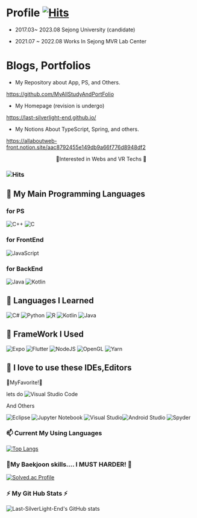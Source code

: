 
# Profile [![Hits](https://hits.seeyoufarm.com/api/count/incr/badge.svg?url=https%3A%2F%2Fgithub.com%2FLast-SilverLight-End&count_bg=%235DCDF8&title_bg=%23FA7A7A&icon=&icon_color=%23E7E7E7&title=visitor&edge_flat=false)](https://hits.seeyoufarm.com)

+ 2017.03~ 2023.08 Sejong University (candidate)

+ 2021.07 ~ 2022.08 Works In Sejong MVR Lab Center


# Blogs, Portfolios
<div align = left>

+ My Repository about App, PS, and Others.

https://github.com/MyAllStudyAndPortFolio

+ My Homepage (revision is undergo)
  
https://last-silverlight-end.github.io/
  
+ My Notions About TypeScript, Spring, and others.
  
https://allaboutweb-front.notion.site/aac8792455e149db9a66f776d8948df2

</div>

<div align=center>
  🌱Interested in Webs and VR Techs 🌱 

  </div>
  
### ![Hits](https://img.shields.io/github/followers/Last-SilverLight-End?label=Follow)

## 💬 My Main Programming Languages

### for PS
 <img alt="C++" src="https://img.shields.io/badge/c++-%2300599C.svg?style=flat-square&logo=c%2B%2B&logoColor=white"/> <img alt="C" src="https://img.shields.io/badge/c-%2300599C.svg?style=flat-square&logo=c&logoColor=white"/>
 
### for FrontEnd
 <img alt="JavaScript" src="https://img.shields.io/badge/javascript-%23323330.svg?style=flat-square&logo=javascript&logoColor=%23F7DF1E"/>

### for BackEnd
  ![Java](https://img.shields.io/badge/java-%23ED8B00.svg?style=for-the-badge&logo=java&logoColor=white)
  ![Kotlin](https://img.shields.io/badge/kotlin-%230095D5.svg?style=for-the-badge&logo=kotlin&logoColor=white)
  
## 💬 Languages I Learned

 <img alt="C#" src="https://img.shields.io/badge/c%23-%23239120.svg?style=flat-square&logo=c-sharp&logoColor=white"/> <img alt="Python" src="https://img.shields.io/badge/python-%2314354C.svg?style=flat-square&logo=python&logoColor=white"/> <img alt="R" src="https://img.shields.io/badge/r-%23276DC3.svg?style=flat-square&logo=r&logoColor=white"/>   ![Kotlin](https://img.shields.io/badge/kotlin-%230095D5.svg?style=for-the-badge&logo=kotlin&logoColor=white) ![Java](https://img.shields.io/badge/java-%23ED8B00.svg?style=for-the-badge&logo=java&logoColor=white)

## 💬 FrameWork I Used

![Expo](https://img.shields.io/badge/expo-1C1E24?style=for-the-badge&logo=expo&logoColor=#D04A37) ![Flutter](https://img.shields.io/badge/Flutter-%2302569B.svg?style=for-the-badge&logo=Flutter&logoColor=white) ![NodeJS](https://img.shields.io/badge/node.js-6DA55F?style=for-the-badge&logo=node.js&logoColor=white) ![OpenGL](https://img.shields.io/badge/OpenGL-%23FFFFFF.svg?style=for-the-badge&logo=opengl) ![Yarn](https://img.shields.io/badge/yarn-%232C8EBB.svg?style=for-the-badge&logo=yarn&logoColor=white)

## 💬 I love to use these IDEs,Editors

🌱MyFavorite!🌱

lets do ![Visual Studio Code](https://img.shields.io/badge/Visual%20Studio%20Code-0078d7.svg?style=for-the-badge&logo=visual-studio-code&logoColor=white)


And Others

![Eclipse](https://img.shields.io/badge/Eclipse-FE7A16.svg?style=for-the-badge&logo=Eclipse&logoColor=white) ![Jupyter Notebook](https://img.shields.io/badge/jupyter-%23FA0F00.svg?style=for-the-badge&logo=jupyter&logoColor=white)  ![Visual Studio](https://img.shields.io/badge/Visual%20Studio-5C2D91.svg?style=for-the-badge&logo=visual-studio&logoColor=white)![Android Studio](https://img.shields.io/badge/Android%20Studio-3DDC84.svg?style=for-the-badge&logo=android-studio&logoColor=white) 
![Spyder](https://img.shields.io/badge/Spyder-838485?style=for-the-badge&logo=spyder%20ide&logoColor=maroon)

 
###  📫 Current My Using Languages

[![Top Langs](https://github-readme-stats.vercel.app/api/top-langs/?username=Last-SilverLight-End)](https://github.com/Last-SilverLight-End)

### 🤔My Baekjoon skills.... I MUST  HARDER! 🤔

[![Solved.ac Profile](http://mazassumnida.wtf/api/v2/generate_badge?boj=cg456456)](https://solved.ac/cg456456/)

### ⚡ My Git Hub Stats ⚡

![Last-SilverLight-End's GitHub stats](https://github-readme-stats.vercel.app/api?username=Last-SilverLight-End&show_icons=true&theme=dracula)


<!--![Anurag's GitHub stats](https://github-readme-stats.vercel.app/api?username=anuraghazra&show_icons=true&theme=radical)-->
<!--
**Last-SilverLight-End/Last-SilverLight-End** is a ✨ _special_ ✨ repository because its `README.md` (this file) appears on your GitHub profile.

Here are some ideas to get you started:

- 🔭 I’m currently working on ...
- 🌱 I’m currently learning ...
- 👯 I’m looking to collaborate on ...
- 🤔 I’m looking for help with ...
- 💬 Ask me about ...
- 📫 How to reach me: ...
- 😄 Pronouns: ...
- ⚡ Fun fact: ...
-->
